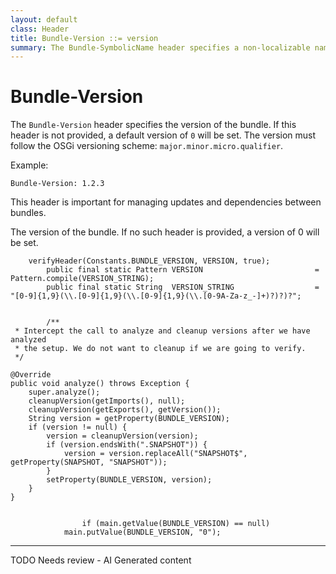 ```yaml
---
layout: default
class: Header
title: Bundle-Version ::= version 
summary: The Bundle-SymbolicName header specifies a non-localizable name for this bundle. The bundle symbolic name together with a version must identify a unique bundle though it can be installed multiple times in a framework. The bundle symbolic name should be based on the reverse domain name convention.
---
```


# Bundle-Version

The `Bundle-Version` header specifies the version of the bundle. If this header is not provided, a default version of `0` will be set. The version must follow the OSGi versioning scheme: `major.minor.micro.qualifier`.

Example:

```
Bundle-Version: 1.2.3
```

This header is important for managing updates and dependencies between bundles.

The version of the bundle. If no such header is provided, a version of 0 will be set.	
	
	
	
		verifyHeader(Constants.BUNDLE_VERSION, VERSION, true);
			public final static Pattern	VERSION							= Pattern.compile(VERSION_STRING);
			public final static String	VERSION_STRING					= "[0-9]{1,9}(\\.[0-9]{1,9}(\\.[0-9]{1,9}(\\.[0-9A-Za-z_-]+)?)?)?";
		
		
			/**
	 * Intercept the call to analyze and cleanup versions after we have analyzed
	 * the setup. We do not want to cleanup if we are going to verify.
	 */

	@Override
	public void analyze() throws Exception {
		super.analyze();
		cleanupVersion(getImports(), null);
		cleanupVersion(getExports(), getVersion());
		String version = getProperty(BUNDLE_VERSION);
		if (version != null) {
			version = cleanupVersion(version);
			if (version.endsWith(".SNAPSHOT")) {
				version = version.replaceAll("SNAPSHOT$", getProperty(SNAPSHOT, "SNAPSHOT"));
			}
			setProperty(BUNDLE_VERSION, version);
		}
	}
		
		
					if (main.getValue(BUNDLE_VERSION) == null)
				main.putValue(BUNDLE_VERSION, "0");


<hr />
TODO Needs review - AI Generated content